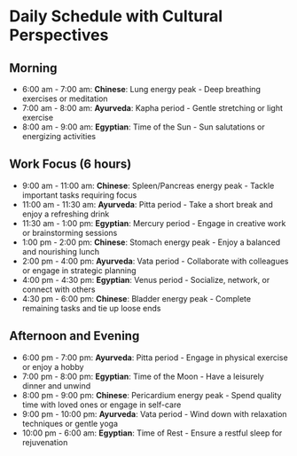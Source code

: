 # Daily Schedule with Cultural Perspectives

## Morning
- 6:00 am - 7:00 am: **Chinese**: Lung energy peak - Deep breathing exercises or meditation
- 7:00 am - 8:00 am: **Ayurveda**: Kapha period - Gentle stretching or light exercise
- 8:00 am - 9:00 am: **Egyptian**: Time of the Sun - Sun salutations or energizing activities

## Work Focus (6 hours)
- 9:00 am - 11:00 am: **Chinese**: Spleen/Pancreas energy peak - Tackle important tasks requiring focus
- 11:00 am - 11:30 am: **Ayurveda**: Pitta period - Take a short break and enjoy a refreshing drink
- 11:30 am - 1:00 pm: **Egyptian**: Mercury period - Engage in creative work or brainstorming sessions
- 1:00 pm - 2:00 pm: **Chinese**: Stomach energy peak - Enjoy a balanced and nourishing lunch
- 2:00 pm - 4:00 pm: **Ayurveda**: Vata period - Collaborate with colleagues or engage in strategic planning
- 4:00 pm - 4:30 pm: **Egyptian**: Venus period - Socialize, network, or connect with others
- 4:30 pm - 6:00 pm: **Chinese**: Bladder energy peak - Complete remaining tasks and tie up loose ends

## Afternoon and Evening
- 6:00 pm - 7:00 pm: **Ayurveda**: Pitta period - Engage in physical exercise or enjoy a hobby
- 7:00 pm - 8:00 pm: **Egyptian**: Time of the Moon - Have a leisurely dinner and unwind
- 8:00 pm - 9:00 pm: **Chinese**: Pericardium energy peak - Spend quality time with loved ones or engage in self-care
- 9:00 pm - 10:00 pm: **Ayurveda**: Vata period - Wind down with relaxation techniques or gentle yoga
- 10:00 pm - 6:00 am: **Egyptian**: Time of Rest - Ensure a restful sleep for rejuvenation

